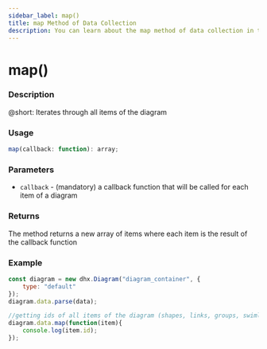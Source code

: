 ```yaml
---
sidebar_label: map()
title: map Method of Data Collection
description: You can learn about the map method of data collection in the documentation of the DHTMLX JavaScript Diagram library. Browse developer guides and API reference, try out code examples and live demos, and download a free 30-day evaluation version of DHTMLX Diagram.
---
```


# map()

### Description

@short: Iterates through all items of the diagram

### Usage

~~~js
map(callback: function): array;
~~~

### Parameters

- `callback` - (mandatory) a callback function that will be called for each item of a diagram

### Returns

The method returns a new array of items where each item is the result of the callback function

### Example

~~~js {7-9}
const diagram = new dhx.Diagram("diagram_container", {
    type: "default"
});
diagram.data.parse(data);

//getting ids of all items of the diagram (shapes, links, groups, swimlanes)
diagram.data.map(function(item){
    console.log(item.id);
});
~~~
